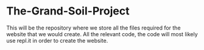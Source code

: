 # The-Grand-Soil-Project
This will be the repository where we store all the files required for the website that we would create. All the relevant code, the code will most likely use repl.it in order to create the website. 
